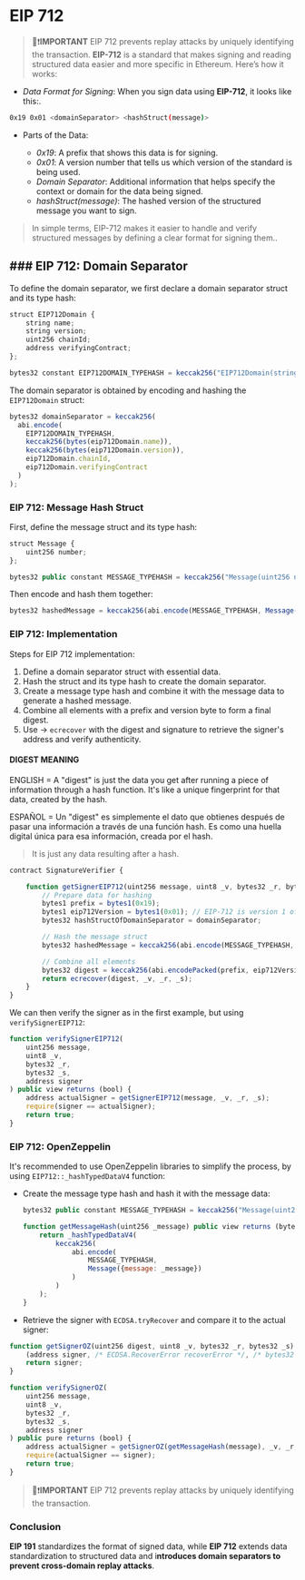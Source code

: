 # EIP 712
> 👀❗**IMPORTANT** 
> EIP 712 prevents replay attacks by uniquely identifying the transaction.
**EIP-712** is a standard that makes signing and reading structured data easier and more specific in Ethereum. 
Here’s how it works:

- *Data Format for Signing*: When you sign data using **EIP-712**, it looks like this:.
```bash 
0x19 0x01 <domainSeparator> <hashStruct(message)>
```

- Parts of the Data:

    * *0x19*: A prefix that shows this data is for signing.
    * *0x01*: A version number that tells us which version of the standard is being used.
    * *Domain Separator*: Additional information that helps specify the context or domain for the data being signed.
    * *hashStruct(message)*: The hashed version of the structured message you want to sign.

> In simple terms, EIP-712 makes it easier to handle and verify structured messages by defining a clear format for signing them..

## ### EIP 712: Domain Separator

To define the domain separator, we first declare a domain separator struct and its type hash:

```js
struct EIP712Domain {
    string name;
    string version;
    uint256 chainId;
    address verifyingContract;
};

bytes32 constant EIP712DOMAIN_TYPEHASH = keccak256("EIP712Domain(string name,string version,uint256 chainId,address verifyingContract)");
```

The domain separator is obtained by encoding and hashing the `EIP712Domain` struct:

```js
bytes32 domainSeparator = keccak256(
  abi.encode(
    EIP712DOMAIN_TYPEHASH,
    keccak256(bytes(eip712Domain.name)),
    keccak256(bytes(eip712Domain.version)),
    eip712Domain.chainId,
    eip712Domain.verifyingContract
  )
);
```

### EIP 712: Message Hash Struct

First, define the message struct and its type hash:

```js
struct Message {
    uint256 number;
};

bytes32 public constant MESSAGE_TYPEHASH = keccak256("Message(uint256 number)");
```

Then encode and hash them together:

```js
bytes32 hashedMessage = keccak256(abi.encode(MESSAGE_TYPEHASH, Message({ number: message })));
```

### EIP 712: Implementation

Steps for EIP 712 implementation:

1. Define a domain separator struct with essential data.
2. Hash the struct and its type hash to create the domain separator.
3. Create a message type hash and combine it with the message data to generate a hashed message.
4. Combine all elements with a prefix and version byte to form a final digest.
5. Use -> `ecrecover` with the digest and signature to retrieve the signer's address and verify authenticity.

#### DIGEST MEANING
ENGLISH = A "digest" is just the data you get after running a piece of information through a hash function. It's like a unique fingerprint for that data, created by the hash.

ESPAÑOL = Un "digest" es simplemente el dato que obtienes después de pasar una información a través de una función hash. Es como una huella digital única para esa información, creada por el hash.
>It is just any data resulting after a hash.

```js
contract SignatureVerifier {

    function getSignerEIP712(uint256 message, uint8 _v, bytes32 _r, bytes32 _s) public view returns (address) {
        // Prepare data for hashing
        bytes1 prefix = bytes1(0x19);
        bytes1 eip712Version = bytes1(0x01); // EIP-712 is version 1 of EIP-191
        bytes32 hashStructOfDomainSeparator = domainSeparator;

        // Hash the message struct
        bytes32 hashedMessage = keccak256(abi.encode(MESSAGE_TYPEHASH, Message({ number: message })));

        // Combine all elements
        bytes32 digest = keccak256(abi.encodePacked(prefix, eip712Version, hashStructOfDomainSeparator, hashedMessage));
        return ecrecover(digest, _v, _r, _s);
    }
}
```

We can then verify the signer as in the first example, but using `verifySignerEIP712`:

```js
function verifySignerEIP712(
    uint256 message,
    uint8 _v,
    bytes32 _r,
    bytes32 _s,
    address signer
) public view returns (bool) {
    address actualSigner = getSignerEIP712(message, _v, _r, _s);
    require(signer == actualSigner);
    return true;
}
```
### EIP 712: OpenZeppelin

It's recommended to use OpenZeppelin libraries to simplify the process, by using `EIP712::_hashTypedDataV4` function:

* Create the message type hash and hash it with the message data:

  ```js
  bytes32 public constant MESSAGE_TYPEHASH = keccak256("Message(uint256 message)");

  function getMessageHash(uint256 _message) public view returns (bytes32) {
      return _hashTypedDataV4(
          keccak256(
              abi.encode(
                  MESSAGE_TYPEHASH,
                  Message({message: _message})
              )
          )
      );
  }
  ```

* Retrieve the signer with `ECDSA.tryRecover` and compare it to the actual signer:

```js
function getSignerOZ(uint256 digest, uint8 _v, bytes32 _r, bytes32 _s) public pure returns (address) {
    (address signer, /* ECDSA.RecoverError recoverError */, /* bytes32 signatureLength */ ) = ECDSA.tryRecover(digest, _v, _r, _s);
    return signer;
}
```

```js
function verifySignerOZ(
    uint256 message,
    uint8 _v,
    bytes32 _r,
    bytes32 _s,
    address signer
) public pure returns (bool) {
    address actualSigner = getSignerOZ(getMessageHash(message), _v, _r, _s);
    require(actualSigner == signer);
    return true;
}
```

> 👀❗**IMPORTANT** 
> EIP 712 prevents replay attacks by uniquely identifying the transaction.

### Conclusion

**EIP 191** standardizes the format of signed data, while **EIP 712** extends data standardization to structured data and i**ntroduces domain separators to prevent cross-domain replay attacks**.


